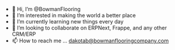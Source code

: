 - 👋 Hi, I’m @BowmanFlooring
- 👀 I’m interested in making the world a better place
- 🌱 I’m currently learning new things every day
- 💞️ I’m looking to collaborate on ERPNext, Frappe, and any other CRM/ERP
- 📫 How to reach me ... dakotab@bowmanflooringcompany.com

<!---
BowmanFlooring/BowmanFlooring is a ✨ special ✨ repository because its `README.md` (this file) appears on your GitHub profile.
You can click the Preview link to take a look at your changes.
--->
